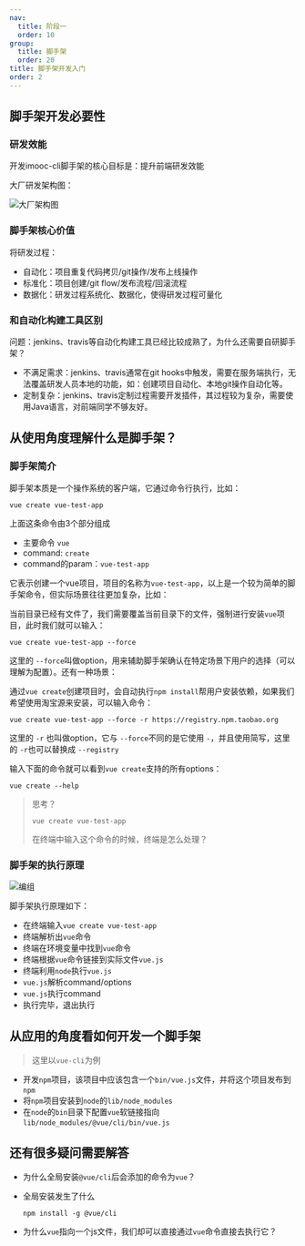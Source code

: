 ```yaml
---
nav:
  title: 阶段一
  order: 10
group:
  title: 脚手架
  order: 20
title: 脚手架开发入门
order: 2
---
```


## 脚手架开发必要性

### 研发效能

开发imooc-cli脚手架的核心目标是：提升前端研发效能

大厂研发架构图：

![大厂架构图](https://wsk-mweb.oss-cn-hangzhou.aliyuncs.com/ipic/2021-05-27-154942.jpg)

### 脚手架核心价值

将研发过程：

- 自动化：项目重复代码拷贝/git操作/发布上线操作
- 标准化：项目创建/git flow/发布流程/回滚流程
- 数据化：研发过程系统化、数据化，使得研发过程可量化

### 和自动化构建工具区别

问题：jenkins、travis等自动化构建工具已经比较成熟了，为什么还需要自研脚手架？

- 不满足需求：jenkins、travis通常在git hooks中触发，需要在服务端执行，无法覆盖研发人员本地的功能，如：创建项目自动化、本地git操作自动化等。
- 定制复杂：jenkins、travis定制过程需要开发插件，其过程较为复杂，需要使用Java语言，对前端同学不够友好。

## 从使用角度理解什么是脚手架？

### 脚手架简介

脚手架本质是一个操作系统的客户端，它通过命令行执行，比如：

```shell
vue create vue-test-app
```

上面这条命令由3个部分组成

- 主要命令 `vue`
- command: `create`
- command的param：`vue-test-app`

它表示创建一个vue项目，项目的名称为`vue-test-app`，以上是一个较为简单的脚手架命令，但实际场景往往更加复杂，比如：

当前目录已经有文件了，我们需要覆盖当前目录下的文件，强制进行安装`vue`项目，此时我们就可以输入：

```shell
vue create vue-test-app --force
```

这里的 `--force`叫做option，用来辅助脚手架确认在特定场景下用户的选择（可以理解为配置）。还有一种场景：

通过`vue create`创建项目时，会自动执行`npm install`帮用户安装依赖，如果我们希望使用淘宝源来安装，可以输入命令：

```shell
vue create vue-test-app --force -r https://registry.npm.taobao.org
```

这里的 `-r` 也叫做option，它与 `--force`不同的是它使用 `-`，并且使用简写，这里的 `-r`也可以替换成 `--registry`

输入下面的命令就可以看到`vue create`支持的所有options：

```shell
vue create --help
```

> 思考？
>
> ```shell
> vue create vue-test-app
> ```
>
> 在终端中输入这个命令的时候，终端是怎么处理？

### 脚手架的执行原理

![编组](https://wsk-mweb.oss-cn-hangzhou.aliyuncs.com/ipic/2021-05-28-051914.jpg)

脚手架执行原理如下：

- 在终端输入`vue create vue-test-app`
- 终端解析出`vue`命令
- 终端在环境变量中找到`vue`命令
- 终端根据`vue`命令链接到实际文件`vue.js`
- 终端利用`node`执行`vue.js`
- `vue.js`解析command/options
- `vue.js`执行command
- 执行完毕，退出执行

## 从应用的角度看如何开发一个脚手架

> 这里以`vue-cli`为例

- 开发`npm`项目，该项目中应该包含一个`bin/vue.js`文件，并将这个项目发布到`npm`
- 将`npm`项目安装到`node`的`lib/node_modules`
- 在`node`的`bin`目录下配置`vue`软链接指向`lib/node_modules/@vue/cli/bin/vue.js`

## 还有很多疑问需要解答

- 为什么全局安装`@vue/cli`后会添加的命令为`vue`？

- 全局安装发生了什么

  ```shell
  npm install -g @vue/cli
  ```

- 为什么`vue`指向一个js文件，我们却可以直接通过`vue`命令直接去执行它？